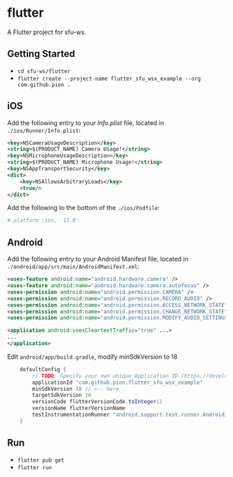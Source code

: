 # flutter

A Flutter project for sfu-ws.

## Getting Started

- `cd sfu-ws/flutter`
- `flutter create --project-name flutter_sfu_wsx_example --org com.github.pion .`

## iOS

Add the following entry to your _Info.plist_ file, located in `./ios/Runner/Info.plist`:

```xml
<key>NSCameraUsageDescription</key>
<string>$(PRODUCT_NAME) Camera Usage!</string>
<key>NSMicrophoneUsageDescription</key>
<string>$(PRODUCT_NAME) Microphone Usage!</string>
<key>NSAppTransportSecurity</key>
<dict>
    <key>NSAllowsArbitraryLoads</key>
    <true/>
</dict>
```

Add the following to the bottom of the `./ios/Podfile`:

```ruby
# platform :ios, '13.0'
```

## Android

Add the following entry to your Android Manifest file, located in `./android/app/src/main/AndroidManifest.xml`:

```xml
<uses-feature android:name="android.hardware.camera" />
<uses-feature android:name="android.hardware.camera.autofocus" />
<uses-permission android:name="android.permission.CAMERA" />
<uses-permission android:name="android.permission.RECORD_AUDIO" />
<uses-permission android:name="android.permission.ACCESS_NETWORK_STATE" />
<uses-permission android:name="android.permission.CHANGE_NETWORK_STATE" />
<uses-permission android:name="android.permission.MODIFY_AUDIO_SETTINGS" />

<application android:usesCleartextTraffic="true" ...>
...
</application>
```

Edit `android/app/build.gradle`, modify minSdkVersion to 18

```gradle
    defaultConfig {
        // TODO: Specify your own unique Application ID (https://developer.android.com/studio/build/application-id.html).
        applicationId "com.github.pion.flutter_sfu_wsx_example"
        minSdkVersion 18 // <-- here
        targetSdkVersion 28
        versionCode flutterVersionCode.toInteger()
        versionName flutterVersionName
        testInstrumentationRunner "android.support.test.runner.AndroidJUnitRunner"
    }
```

## Run

- `flutter pub get`
- `flutter run`
